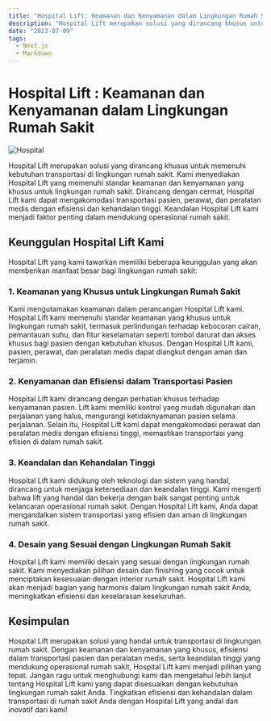 ```yaml
---
title: "Hospital Lift: Keamanan dan Kenyamanan dalam Lingkungan Rumah Sakit"
description: "Hospital Lift merupakan solusi yang dirancang khusus untuk memenuhi kebutuhan transportasi di lingkungan rumah sakit."
date: "2023-07-09"
tags:
  - Next.js
  - Markdown
---
```


# Hospital Lift : Keamanan dan Kenyamanan dalam Lingkungan Rumah Sakit

![Hospital](/Bedlift.png)

Hospital Lift merupakan solusi yang dirancang khusus untuk memenuhi kebutuhan transportasi di lingkungan rumah sakit. Kami menyediakan Hospital Lift yang memenuhi standar keamanan dan kenyamanan yang khusus untuk lingkungan rumah sakit. Dirancang dengan cermat, Hospital Lift kami dapat mengakomodasi transportasi pasien, perawat, dan peralatan medis dengan efisiensi dan kehandalan tinggi. Keandalan Hospital Lift kami menjadi faktor penting dalam mendukung operasional rumah sakit.

## Keunggulan Hospital Lift Kami

Hospital Lift yang kami tawarkan memiliki beberapa keunggulan yang akan memberikan manfaat besar bagi lingkungan rumah sakit:

### 1. Keamanan yang Khusus untuk Lingkungan Rumah Sakit

Kami mengutamakan keamanan dalam perancangan Hospital Lift kami. Hospital Lift kami memenuhi standar keamanan yang khusus untuk lingkungan rumah sakit, termasuk perlindungan terhadap kebocoran cairan, pemantauan suhu, dan fitur keselamatan seperti tombol darurat dan akses khusus bagi pasien dengan kebutuhan khusus. Dengan Hospital Lift kami, pasien, perawat, dan peralatan medis dapat diangkut dengan aman dan terjamin.

### 2. Kenyamanan dan Efisiensi dalam Transportasi Pasien

Hospital Lift kami dirancang dengan perhatian khusus terhadap kenyamanan pasien. Lift kami memiliki kontrol yang mudah digunakan dan perjalanan yang halus, mengurangi ketidaknyamanan pasien selama perjalanan. Selain itu, Hospital Lift kami dapat mengakomodasi perawat dan peralatan medis dengan efisiensi tinggi, memastikan transportasi yang efisien di dalam rumah sakit.

### 3. Keandalan dan Kehandalan Tinggi

Hospital Lift kami didukung oleh teknologi dan sistem yang handal, dirancang untuk menjaga ketersediaan dan keandalan tinggi. Kami mengerti bahwa lift yang handal dan bekerja dengan baik sangat penting untuk kelancaran operasional rumah sakit. Dengan Hospital Lift kami, Anda dapat mengandalkan sistem transportasi yang efisien dan aman di lingkungan rumah sakit.

### 4. Desain yang Sesuai dengan Lingkungan Rumah Sakit

Hospital Lift kami memiliki desain yang sesuai dengan lingkungan rumah sakit. Kami menyediakan pilihan desain dan finishing yang cocok untuk menciptakan kesesuaian dengan interior rumah sakit. Hospital Lift kami akan menjadi bagian yang harmonis dalam lingkungan rumah sakit Anda, meningkatkan efisiensi dan keselarasan keseluruhan.

## Kesimpulan

Hospital Lift merupakan solusi yang handal untuk transportasi di lingkungan rumah sakit. Dengan keamanan dan kenyamanan yang khusus, efisiensi dalam transportasi pasien dan peralatan medis, serta keandalan tinggi yang mendukung operasional rumah sakit, Hospital Lift kami menjadi pilihan yang tepat. Jangan ragu untuk menghubungi kami dan mengetahui lebih lanjut tentang Hospital Lift kami yang dapat disesuaikan dengan kebutuhan lingkungan rumah sakit Anda. Tingkatkan efisiensi dan kehandalan dalam transportasi di rumah sakit Anda dengan Hospital Lift yang andal dan inovatif dari kami!

